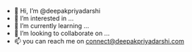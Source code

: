 - 👋 Hi, I’m @deepakpriyadarshi
- 👀 I’m interested in ...
- 🌱 I’m currently learning ...
- 💞️ I’m looking to collaborate on ...
- 📫 you can reach me on connect@deepakpriyadarshi.com

<!---
deepakpriyadarshi/deepakpriyadarshi is a ✨ special ✨ repository because its `README.md` (this file) appears on your GitHub profile.
You can click the Preview link to take a look at your changes.
--->
